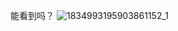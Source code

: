 能看到吗？
![1834993195903861152_1](https://github.com/user-attachments/assets/4a27aa18-cce9-4160-afe9-966135351e41)
